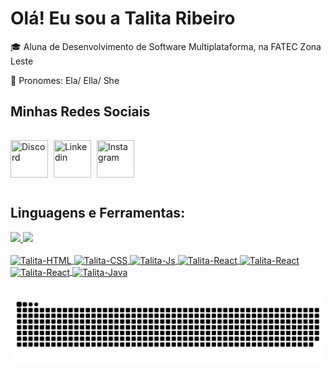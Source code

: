 # Olá! Eu sou a Talita Ribeiro 

🎓  Aluna de Desenvolvimento de Software Multiplataforma, na FATEC Zona Leste

💁 Pronomes: Ela/ Ella/ She

## **Minhas Redes Sociais**

 <div>
 <p>
 	<a href="https://discord.com/" target="_blank"><img src="https://i.imgur.com/K9DMDt5.png" title="Discord" width="60" height="60"/></a>
  <a href="https://www.linkedin.com/in/talita-ribeiro-b5a105186/" target="_blank"><img src="https://imgur.com/d1e1461.png" title="Linkedin" width="60" height="60" vspace="15" hspace="5"/></a>
  <a href="https://www.instagram.com/talitaribeiro.ribeiro/" target="_blank"><img src="https://i.imgur.com/OjckXlZ.png" title="Instagram" width="60" height="60"/></a>
 </p>
 
</div>
  
 ## **Linguagens e Ferramentas:**  
 
<div align="left">
  <a href="https://github.com/talitarribeiro">
  <img height="140em" src="https://github-readme-stats.vercel.app/api?username=talitarribeiro&show_icons=true&theme=dracula&include_all_commits=true&count_private=true"/>
  <img height="140em" src="https://github-readme-stats.vercel.app/api/top-langs/?username=talitarribeiro&layout=compact&langs_count=7&theme=dracula"/>
</div>
  
<div style="display: flow"><br>
 <img align="center" alt="Talita-HTML" height="40" width="50" src="https://cdn.jsdelivr.net/gh/devicons/devicon/icons/html5/html5-original.svg">
 <img align="center" alt="Talita-CSS" height="40" width="50" src="https://cdn.jsdelivr.net/gh/devicons/devicon/icons/css3/css3-original.svg">
 <img align="center" alt="Talita-Js" height="40" width="50" src="https://cdn.jsdelivr.net/gh/devicons/devicon/icons/javascript/javascript-original.svg">
 <img align="center" alt="Talita-React" height="40" width="50"src="https://cdn.jsdelivr.net/gh/devicons/devicon/icons/react/react-original.svg">
 <img align="center" alt="Talita-React" height="40" width="50"src="https://cdn.jsdelivr.net/gh/devicons/devicon/icons/spring/spring-original.svg">
 <img align="center" alt="Talita-React" height="40" width="50" src="https://cdn.jsdelivr.net/gh/devicons/devicon/icons/mysql/mysql-original.svg">
 <img align="center" alt="Talita-Java" height="40" width="50" src="https://cdn.jsdelivr.net/gh/devicons/devicon/icons/java/java-original.svg">
</div>
  
  ##

![Snake animation](https://github.com/talitarribeiro/talitarribeiro/blob/output/github-contribution-grid-snake.svg)
